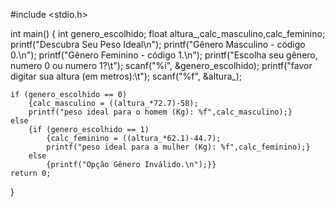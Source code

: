 #include <stdio.h> 

int main()
{
	int genero_escolhido;
	float altura_,calc_masculino,calc_feminino;
	printf("Descubra Seu Peso Ideal\n");
	printf("Gênero Masculino - código 0.\n");
	printf("Gênero Feminino - código 1.\n");
	printf("Escolha seu gênero, numero 0 ou numero 1?\t");
	scanf("%i", &genero_escolhido);
	printf("favor digitar sua altura (em metros):\t");
	scanf("%f", &altura_);
		
	if (genero_escolhido == 0)
		{calc_masculino = ((altura_*72.7)-58);
		printf("peso ideal para o homem (Kg): %f",calc_masculino);}
	else
	    {if (genero_escolhido == 1)
	        {calc_feminino = ((altura_*62.1)-44.7);
			printf("peso ideal para a mulher (Kg): %f",calc_feminino);}
		else
		    {printf("Opção Gênero Inválido.\n");}}
    return 0;
}
